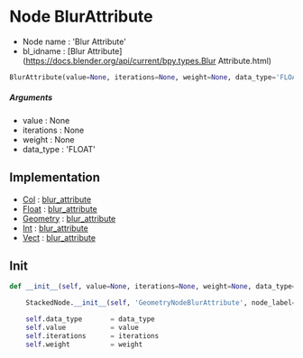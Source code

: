 # Node BlurAttribute

- Node name : 'Blur Attribute'
- bl_idname : [Blur Attribute](https://docs.blender.org/api/current/bpy.types.Blur Attribute.html)


``` python
BlurAttribute(value=None, iterations=None, weight=None, data_type='FLOAT', node_label=None, node_color=None)
```
##### Arguments

- value : None
- iterations : None
- weight : None
- data_type : 'FLOAT'

## Implementation

- [Col](/docs/GeoNodes/Col.md) : [blur_attribute](/docs/GeoNodes/Col.md#blur_attribute)
- [Float](/docs/GeoNodes/Float.md) : [blur_attribute](/docs/GeoNodes/Float.md#blur_attribute)
- [Geometry](/docs/GeoNodes/Geometry.md) : [blur_attribute](/docs/GeoNodes/Geometry.md#blur_attribute)
- [Int](/docs/GeoNodes/Int.md) : [blur_attribute](/docs/GeoNodes/Int.md#blur_attribute)
- [Vect](/docs/GeoNodes/Vect.md) : [blur_attribute](/docs/GeoNodes/Vect.md#blur_attribute)

## Init

``` python
def __init__(self, value=None, iterations=None, weight=None, data_type='FLOAT', node_label=None, node_color=None):

    StackedNode.__init__(self, 'GeometryNodeBlurAttribute', node_label=node_label, node_color=node_color)

    self.data_type       = data_type
    self.value           = value
    self.iterations      = iterations
    self.weight          = weight
```
